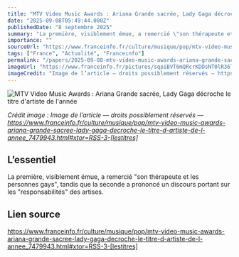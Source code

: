 ```yaml
---
title: "MTV Video Music Awards : Ariana Grande sacrée, Lady Gaga décroche le titre d'artiste de l'année"
date: "2025-09-08T05:49:44.000Z"
publishedDate: "8 septembre 2025"
summary: "La première, visiblement émue, a remercié \"son thérapeute et les personnes gays\", tandis que la seconde a prononcé un discours portant sur les \"responsabilités\" des artises."
importance: ""
sourceUrl: "https://www.franceinfo.fr/culture/musique/pop/mtv-video-music-awards-ariana-grande-sacree-lady-gaga-decroche-le-titre-d-artiste-de-l-annee_7479943.html#xtor=RSS-3-[lestitres]"
tags: ["France", "Actualité", "Franceinfo"]
permalink: "/papers/2025-09-08-mtv-video-music-awards-ariana-grande-sacree-lady-gaga-decroche-le-titre-dartiste-de-lannee"
imageUrl: "https://www.franceinfo.fr/pictures/sqpiBVT6mQRcrKDDsNT0lR36T2A/0x0:6000x3373/1500x843/2025/09/08/063-2234229843-68be5a94d516c564205404.jpg"
imageCredit: "Image de l’article — droits possiblement réservés — https://www.franceinfo.fr/culture/musique/pop/mtv-video-music-awards-ariana-grande-sacree-lady-gaga-decroche-le-titre-d-artiste-de-l-annee_7479943.html#xtor=RSS-3-[lestitres]"
---
```


![MTV Video Music Awards : Ariana Grande sacrée, Lady Gaga décroche le titre d'artiste de l'année](https://www.franceinfo.fr/pictures/sqpiBVT6mQRcrKDDsNT0lR36T2A/0x0:6000x3373/1500x843/2025/09/08/063-2234229843-68be5a94d516c564205404.jpg)

*Crédit image : Image de l’article — droits possiblement réservés — https://www.franceinfo.fr/culture/musique/pop/mtv-video-music-awards-ariana-grande-sacree-lady-gaga-decroche-le-titre-d-artiste-de-l-annee_7479943.html#xtor=RSS-3-[lestitres]*

## L’essentiel

La première, visiblement émue, a remercié "son thérapeute et les personnes gays", tandis que la seconde a prononcé un discours portant sur les "responsabilités" des artises.

## Lien source

https://www.franceinfo.fr/culture/musique/pop/mtv-video-music-awards-ariana-grande-sacree-lady-gaga-decroche-le-titre-d-artiste-de-l-annee_7479943.html#xtor=RSS-3-[lestitres]
